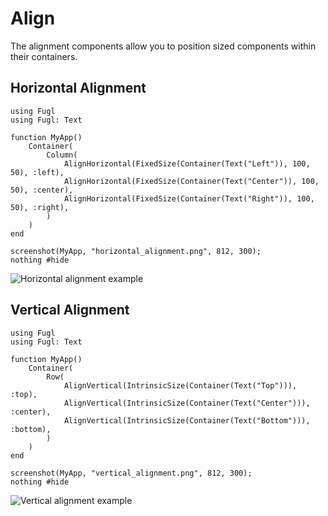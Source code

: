 # Align

The alignment components allow you to position sized components within their containers.

## Horizontal Alignment

``` @example AlignHorizontalExample
using Fugl
using Fugl: Text

function MyApp()
    Container(
        Column(
            AlignHorizontal(FixedSize(Container(Text("Left")), 100, 50), :left),
            AlignHorizontal(FixedSize(Container(Text("Center")), 100, 50), :center),
            AlignHorizontal(FixedSize(Container(Text("Right")), 100, 50), :right),
        )
    )
end

screenshot(MyApp, "horizontal_alignment.png", 812, 300);
nothing #hide
```

![Horizontal alignment example](horizontal_alignment.png)

## Vertical Alignment

``` @example AlignVerticalExample
using Fugl
using Fugl: Text

function MyApp()
    Container(
        Row(
            AlignVertical(IntrinsicSize(Container(Text("Top"))), :top),
            AlignVertical(IntrinsicSize(Container(Text("Center"))), :center),
            AlignVertical(IntrinsicSize(Container(Text("Bottom"))), :bottom),
        )
    )
end

screenshot(MyApp, "vertical_alignment.png", 812, 300);
nothing #hide
```

![Vertical alignment example](vertical_alignment.png)